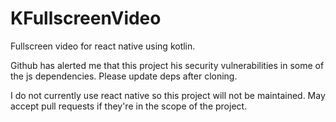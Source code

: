 # KFullscreenVideo
Fullscreen video for react native using kotlin.

Github has alerted me that this project his security vulnerabilities in some of the js dependencies. Please update deps after cloning.


I do not currently use react native so this project will not be maintained. May accept pull requests if they're in the scope of the project.
